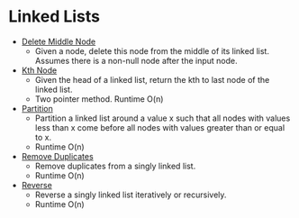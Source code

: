 # Linked Lists

* [Delete Middle Node](linked-list/deleteMiddleNode.py)
	* Given a node, delete this node from the middle of its linked list. Assumes there is a non-null node after the input node.
* [Kth Node](linked-list/kth_node.py)
	* Given the head of a linked list, return the kth to last node of the linked list.
	* Two pointer method. Runtime O(n)
* [Partition](linked-list/partition.py)
	* Partition a linked list around a value x such that all nodes with values less than x come before all nodes with values greater than or equal to x.
	* Runtime O(n)
* [Remove Duplicates](linked-list/removeDups.py)
	* Remove duplicates from a singly linked list. 
	* Runtime O(n)
* [Reverse](linked-list/reverseLinkedlst.py)
	* Reverse a singly linked list iteratively or recursively.
	* Runtime O(n)
